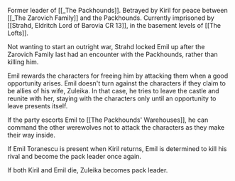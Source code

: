 Former leader of [[_The Packhounds]]. Betrayed by Kiril for peace between [[_The Zarovich Family]] and the Packhounds. Currently imprisoned by [[Strahd, Eldritch Lord of Barovia CR 13]], in the basement levels of [[The Lofts]].

Not wanting to start an outright war, Strahd locked Emil up after the Zarovich Family last had an encounter with the Packhounds, rather than killing him.

Emil rewards the characters for freeing him by attacking them when a good opportunity arises. Emil doesn't turn against the characters if they claim to be allies of his wife, Zuleika. In that case, he tries to leave the castle and reunite with her, staying with the characters only until an opportunity to leave presents itself.

If the party escorts Emil to [[The Packhounds' Warehouses]], he can command the other werewolves not to attack the characters as they make their way inside.

If Emil Toranescu is present when Kiril returns, Emil is determined to kill his rival and become the pack leader once again.

If both Kiril and Emil die, Zuleika becomes pack leader.